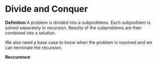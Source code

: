 # Divide and Conquer
**Definition**
A problem is divided into a subproblems. Each subproblem is solved separately in recursion. Results of the subproblems are then combined into a solution.

We also need a base case to know when the problem is resolved and we can terminate the recursion.
	
**Reccurence**

